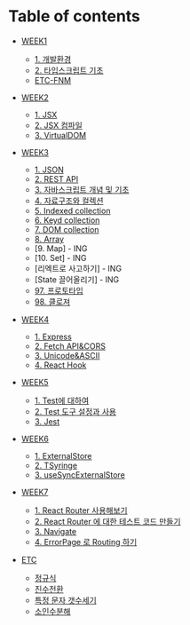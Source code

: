 # Table of contents

- [WEEK1](WEEK01/README.md)

  - [1. 개발환경](/WEEK01/1.%20개발환경.md)
  - [2. 타입스크립트 기초](WEEK01/2.%20타입스크립트%20기초.md)
  - [ETC-FNM](WEEK01/ETC_fnm.md)

- [WEEK2](WEEK02/README.md)

  - [1. JSX](WEEK02/1.%20JSX.md)
  - [2. JSX 컴파일](WEEK02/2.%20JSX%20컴파일.md)
  - [3. VirtualDOM](WEEK02/3.%20VirtualDOM.md)

- [WEEK3](WEEK03/README.md)

  - [1. JSON](WEEK03/1.%20JSON.md)
  - [2. REST API](WEEK03/2.%20REST%20API.md)
  - [3. 자바스크립트 개념 및 기초](WEEK03/3.%20자바스크립트%20개념%20및%20기초.md)
  - [4. 자료구조와 컬렉션](WEEK03/4.%20자료구조와%20컬랙션.md)
  - [5. Indexed collection](WEEK03/5.%20Indexed%20collection.md)
  - [6. Keyd collection](WEEK03/6.%20Keyd%20collection.md)
  - [7. DOM collection](WEEK03/7.%20DOM%20collection.md)
  - [8. Array](WEEK03/8.%20Array.md)
  - [9. Map] - ING
  - [10. Set] - ING
  - [리엑트로 사고하기] - ING
  - [State 끌어올리기] - ING
  - [97. 프로토타입](WEEK03/97.%20프로토타입.md)
  - [98. 클로져](WEEK03/98.%20클로져.md)

- [WEEK4](WEEK04/README.md)

  - [1. Express](/WEEK04/1.%20Express.md)
  - [2. Fetch API&CORS](/WEEK04/2.%20Fetch%20API&CORS.md)
  - [3. Unicode&ASCII](/WEEK04/3.%20Unicode&ASCII.md)
  - [4. React Hook](/WEEK04/4.%20React%20Hook.md)

- [WEEK5](WEEK05/README.md)

  - [1. Test에 대하여](/WEEK05/1.%20Test에%20대하여.md)
  - [2. Test 도구 설정과 사용](/WEEK05/2.%20Test%20도구%20설정과%20사용.md)
  - [3. Jest](/WEEK05/3.%20Jest.md)

- [WEEK6](WEEK06/README.md)

  - [1. ExternalStore](/WEEK06/1.%20ExternalStore.md)
  - [2. TSyringe](/WEEK06/2.%20TSyringe.md)
  - [3. useSyncExternalStore](/WEEK06/3.%20useSyncExternalStore.md)

- [WEEK7](WEEK07/README.md)

  - [1. React Router 사용해보기](/WEEK07/1.%20React%20Router%20사용해보기.md)
  - [2. React Router 에 대한 테스트 코드 만들기](/WEEK07/2.%20React%20Router%20에%20대한%20테스트%20코드%20만들기.md)
  - [3. Navigate](/WEEK07/3.%20Navigate.md)
  - [4. ErrorPage 로 Routing 하기](/WEEK07/4.%20ErrorPage%20로%20Routing%20하기.md)

- [ETC](snippet/README.md)
  - [정규식](/snippet/정규식.md)
  - [진수전환](/snippet/진수전환.md)
  - [특정 문자 갯수세기](/snippet/특정%20문자%20갯수세기.md)
  - [소인수분해](/snippet/소인수분해.md)
  <!-- - [문자열을 뒤집는 방법](/snippet/)
  - [BigInt활용](/snippet/) -->
